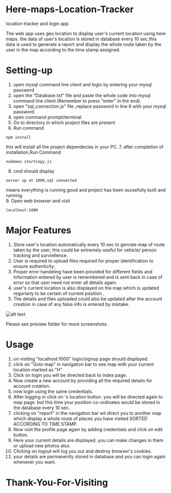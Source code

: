 # Here-maps-Location-Tracker
location tracker and login app 

The web app uses geo location to display user's current location using here maps.
the data of user's location is stored in database every 10 sec.this data is used
to generate a report and display the whole route taken by the user in the map 
according to the time stamp assigned.

# Setting-up

1. open mysql command line client and login by entering your mysql password
2. open the "Database.txt" file and paste the whole code into mysql command 
   line client.(Remember to press "enter" in the end).
3. open "sql_connection.js" file ,replace password in line 6 with your mysql password.
4. open command prompt/terminal.
5. Go to directory in which project files are present
6. Run command 
````
npm install
````
this will install all the project dependecies in your PC. 
7. after completion of installation,Run Command 
````
nodemon startcopy.js
````
8. cmd should display 
````
server up at 1000,sql connected 
````
means everything is running good and project has been sucsefully built and running.<br />
9. Open web browser and visit
````
localhost:1000
````

# Major Features
1. Store user's location automatically every 10 sec to genrate map of route taken by the user, this could be extremely useful for vehicle/ person tracking and surviellence.
2. User is required to upload files required for proper identification to ensure authenticity.
3. Proper error handeling have been provided for different fields and Information entered by user is remembered and is sent back in case of error so that user need not enter all details again.
4. user's current location is also displayed on the map which is updated regurlarly to be certain of current position .
5. The details and files uploaded could also be updated after the account creation in case of any false info is entered by mistake. 

![alt text](https://github.com/Puneet-Jain-18/Here-maps/blob/master/preview/Screenshot%20(26).png)

Please see preview folder for more screenshots.

# Usage

1. on visiting "localhost:1000" login/signup page should displayed.
2. click on "Goto map" in navigation bar to see map with your current location marked as "H"
3. Click on login you will be directed back to index page.
4. Now create a new account by providing all the required details for account creation.
5. now login using the same credentials.
6. After logging in click on <yourname>'s location button. you will be directed again to map page.
  but this time your position co-ordinates would be stored in the database every 10 sec.
7. clicking on "report" in the navigation bar wil direct you to another map which display a whole 
   route of places you have visited SORTED ACCORDING TO TIME STAMP.
8. Now visit the profile page again by adding credentials and click on edit button.
9. Here your current details are displayed. you can make changes in them or upload new photos also.
9. Clicking on logout will log you out and destroy browser's cookies.
10. your details are permanently stored in database and you can login again whenever you want.
  
  
  
  # Thank-You-For-Visiting
